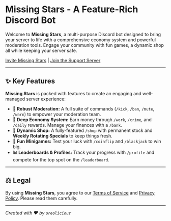 # Missing Stars - A Feature-Rich Discord Bot

Welcome to **Missing Stars**, a multi-purpose Discord bot designed to bring your server to life with a comprehensive economy system and powerful moderation tools. Engage your community with fun games, a dynamic shop all while keeping your server safe.

[Invite Missing Stars](https://discord.com/api/oauth2/authorize?client_id=967589433828311080&permissions=8&scope=bot%20applications.commands) | [Join the Support Server](https://discord.gg/asRaJG9zCc)

---

## ✨ Key Features

**Missing Stars** is packed with features to create an engaging and well-managed server experience:

*   **🤖 Robust Moderation:** A full suite of commands (`/kick`, `/ban`, `/mute`, `/warn`) to empower your moderation team.
*   **💸 Deep Economy System:** Earn money through `/work`, `/crime`, and `/daily` rewards. Manage your finances with a `/bank`.
*   **🛒 Dynamic Shop:** A fully-featured `/shop` with permanent stock and **Weekly Rotating Specials** to keep things fresh.
*   **🎲 Fun Minigames:** Test your luck with `/coinflip` and `/blackjack` to win big.
*   **📊 Leaderboards & Profiles:** Track your progress with `/profile` and compete for the top spot on the `/leaderboard`.

---

## ⚖️ Legal

By using **Missing Stars**, you agree to our [Terms of Service](https://github.com/OreOliciouZ/MSBot/blob/main/ToS.md) and [Privacy Policy](https://github.com/OreOliciouZ/MSBot/blob/main/PP.md). Please read them carefully.

---
*Created with ❤️ by `oreoliciouz`*
